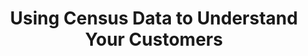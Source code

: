 ---
layout: post
title: Using Census Data to Understand Your Customers
category: blog
tag: Programming
tagline: Adding context to sales data with the Census API
thumbnail: 
---
